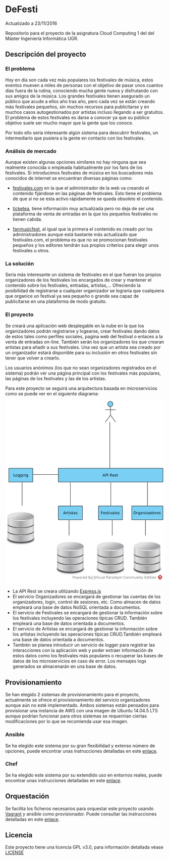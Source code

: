 # DeFesti

Actualizado a 23/11/2016

Repositorio para el proyecto de la asignatura Cloud Computing 1 del  del Máster Ingeniería Informática UGR.

## Descripción del proyecto

### El problema
Hoy en día son cada vez más populares los festivales de música, estos eventos mueven a miles de personas con el objetivo de pasar unos cuantos días fuera de la rutina, conociendo mucha gente nueva y disfrutando con sus amigos de la música. Los grandes festivales tienen asegurado un público que acude a ellos año tras año, pero cada vez se están creando más festivales pequeños, sin muchos recursos para publicitarse y en muchos casos autogestionados por artistas incluso llegando a ser gratuitos. El problema de estos festivales es darse a conocer ya que su público objetivo suele ser mucho mayor que la gente que los conoce.

Por todo ello sería interesante algún sistema para descubrir festivales, un intermediario que pusiera a la gente en contacto con los festivales.

### Análisis de mercado
Aunque existen algunas opciones similares no hay ninguna que sea realmente conocida o empleada habitualmente por los fans de los festivales. Si introducimos festivales de música en los buscadores más conocidos de internet se encuentran diversas páginas como:

- [festivales.com](http://www.festivales.com/festivales-de/musica) en la que el administrador de la web va creando el contenido fijándose en las páginas de festivales. Esto tiene el problema de que si no se esta activo rápidamente se queda obsoleto el contenido.

- [ticketea](https://www.ticketea.com/festivales/), tiene información muy actualizada pero no deja de ser una plataforma de venta de entradas en la que los pequeños festivales no tienen cabida.

- [fanmusicfest](http://fanmusicfest.com/lista-festivales), al igual que la primera el contenido es creado por los administradores aunque está bastante más actualizado que festivales.com, el problema es que no se promocionan festivales pequeños y los editores tendrán sus propios criterios para elegir unos festivales u otros.



### La solución
Sería más interesante un sistema de festivales en el que fueran los propios organizadores de los festivales los encargados de crear y mantener el contenido sobre los festivales, entradas, artistas,... Ofreciendo la posibilidad de registrarse a cualquier organizador se lograría que cualquiera que organice un festival ya sea pequeño o grande sea capaz de publicitarse en una plataforma de modo gratuito.

### El proyecto
Se creará una aplicación web desplegable en la nube en la que los organizadores podrán registrarse y logearse, crear festivales dando datos de estos tales como perfiles sociales, pagina web del festival o enlaces a la venta de entradas on-line. También serán los organizadores los que crearan artistas para añadir a sus festivales. Una vez que un artista sea creado por un organizador estará disponible para su inclusión en otros festivales sin tener que volver a crearlo.

Los usuarios anónimos (los que no sean organizadores registrados en el sistema) podrán ver una página principal con los festivales más populares, las páginas de los festivales y las de los artistas.

Para este proyecto se seguirá una arquitectura basada en microservicios como se puede ver en el siguiente diagrama:

![alt text](https://raw.githubusercontent.com/AythaE/DeFesti/gh-pages/diagrams/Arquitectura%20microservicios.png "Arquitectura proyecto")

- La API Rest se creara utilizando [Express.js](http://expressjs.com/)
- El servicio Organizadores se encargará de gestionar las cuentas de los organizadores, login, control de sesiones, etc. Como almacen de datos empleará una base de datos NoSQL orientada a documentos.
- El servicio de Festivales se encargará de gestionar la información sobre los festivales incluyendo las operaciones típicas CRUD. También empleará una base de datos orientada a documentos.
- El servicio de Artistas se encargará de gestionar la información sobre los artistas incluyendo las operaciones típicas CRUD.También empleará una base de datos orientada a documentos.
- También se planea introducir un servicio de logger para registrar las interacciones con la aplicación web y poder extraer información de estos datos como los festivales más populares o recuperar las bases de datos de los microservicios en caso de error. Los mensajes logs generados se almacenarán en una base de datos.

## Provisionamiento
Se han elegido 2 sistemas de provisionamiento para el proyecto, actualmente se ofrece el provisionamiento del servicio organizadores aunque aún no esté implementado. Ambos sistemas están pensados para provisionar una instancia de AWS con una imagen de Ubuntu 14.04.5 LTS aunque podrían funcionar para otros sistemas se requerirían ciertas modificaciones por lo que se recomienda usar esa imagen.

### Ansible
Se ha elegido este sistema por su gran flexibilidad y extenso número de opciones, puede encontrar unas instrucciones detalladas en este [enlace](provision/ansible/README.md).

### Chef
Se ha elegido este sistema por su extendido uso en entornos reales, puede encontrar unas instrucciones detalladas en este [enlace](provision/chef/README.md).

## Orquestación
Se facilita los ficheros necesarios para orquestar este proyecto usando [Vagrant](https://www.vagrantup.com/) y ansible como provisionador. Puede consultar las instrucciones detalladas en este [enlace](orchestration/vagrant/README.md).

## Licencia
Este proyecto tiene una licencia GPL v3.0, para información detallada véase [LICENSE](https://github.com/AythaE/DeFesti/blob/master/LICENSE)

